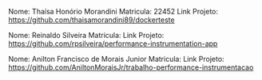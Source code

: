 Nome: Thaísa Honório Morandini
Matricula: 22452
Link Projeto: https://github.com/thaisamorandini89/dockerteste

Nome: Reinaldo Silveira 
Matricula: 
Link Projeto: https://github.com/rpsilveira/performance-instrumentation-app

Nome: Anilton Francisco de Morais Junior 
Matricula:
Link Projeto: https://github.com/AniltonMoraisJr/trabalho-performance-instrumentacao